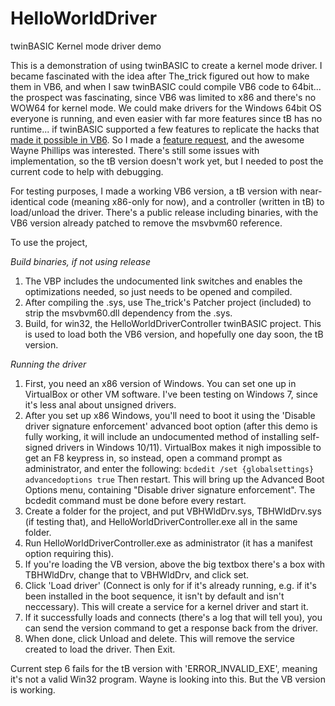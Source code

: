 # HelloWorldDriver
twinBASIC Kernel mode driver demo

This is a demonstration of using twinBASIC to create a kernel mode driver. I became fascinated with the idea after The_trick figured out how to make them in VB6, and when I saw twinBASIC could compile VB6 code to 64bit... the prospect was fascinating, since VB6 was limited to x86 and there's no WOW64 for kernel mode. We could make drivers for the Windows 64bit OS everyone is running, and even easier with far more features since tB has no runtime... if twinBASIC supported a few features to replicate the hacks that [made it possible in VB6](https://www.vbforums.com/showthread.php?788179-VB6-Kernel-mode-driver). So I made a [feature request](https://github.com/twinbasic/twinbasic/issues/1013), and the awesome Wayne Phillips was interested. There's still some issues with implementation, so the tB version doesn't work yet, but I needed to post the current code to help with debugging.

For testing purposes, I made a working VB6 version, a tB version with near-identical code (meaning x86-only for now), and a controller (written in tB) to load/unload the driver. There's a public release including binaries, with the VB6 version already patched to remove the msvbvm60 reference.

To use the project, 

*Build binaries, if not using release*
1) The VBP includes the undocumented link switches and enables the optimizations needed, so just needs to be opened and compiled.
2) After compiling the .sys, use The_trick's Patcher project (included) to strip the msvbvm60.dll dependency from the .sys.
3) Build, for win32, the HelloWorldDriverController twinBASIC project. This is used to load both the VB6 version, and hopefully one day soon, the tB version.

*Running the driver*
1) First, you need an x86 version of Windows. You can set one up in VirtualBox or other VM software. I've been testing on Windows 7, since it's less anal about unsigned drivers.
2) After you set up x86 Windows, you'll need to boot it using the 'Disable driver signature enforcement' advanced boot option (after this demo is fully working, it will include an undocumented method of installing self-signed drivers in Windows 10/11). VirtualBox makes it nigh impossible to get an F8 keypress in, so instead, open a command prompt as administrator, and enter the following:
`bcdedit /set {globalsettings} advancedoptions true`
Then restart. This will bring up the Advanced Boot Options menu, containing "Disable driver signature enforcement". The bcdedit command must be done before every restart.
3) Create a folder for the project, and put VBHWldDrv.sys, TBHWldDrv.sys (if testing that), and HelloWorldDriverController.exe all in the same folder.
4) Run HelloWorldDriverController.exe as administrator (it has a manifest option requiring this). 
5) If you're loading the VB version, above the big textbox there's a box with TBHWldDrv, change that to VBHWldDrv, and click set.
6) Click 'Load driver' (Connect is only for if it's already running, e.g. if it's been installed in the boot sequence, it isn't by default and isn't neccessary). This will create a service for a kernel driver and start it.
7) If it successfully loads and connects (there's a log that will tell you), you can send the version command to get a response back from the driver.
8) When done, click Unload and delete. This will remove the service created to load the driver. Then Exit.

Current step 6 fails for the tB version with 'ERROR_INVALID_EXE', meaning it's not a valid Win32 program. Wayne is looking into this. But the VB version is working.
